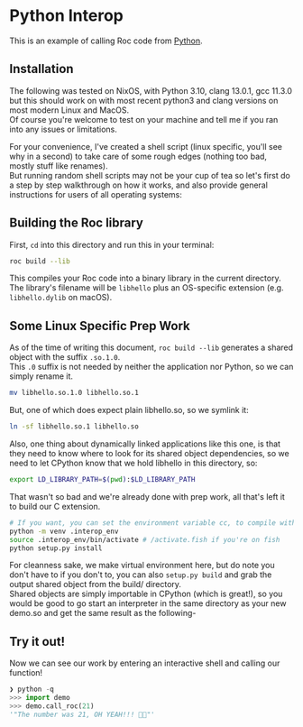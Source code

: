 # Python Interop

This is an example of calling Roc code from [Python](https://www.python.org/).

## Installation

The following was tested on NixOS, with Python 3.10, clang 13.0.1, gcc 11.3.0 but this should work on with most recent python3 and clang versions on most modern Linux and MacOS.\
Of course you're welcome to test on your machine and tell me if you ran into any issues or limitations.

For your convenience, I've created a shell script (linux specific, you'll see why in a second) to take care of some rough edges (nothing too bad, mostly stuff like renames).\
But running random shell scripts may not be your cup of tea so let's first do a step by step walkthrough on how it works, and also provide general instructions for users of all operating systems:

## Building the Roc library

First, `cd` into this directory and run this in your terminal:

```sh
roc build --lib
```

This compiles your Roc code into a binary library in the current directory. The library's filename will be `libhello` plus an OS-specific extension (e.g. `libhello.dylib` on macOS).

## Some Linux Specific Prep Work
As of the time of writing this document, `roc build --lib` generates a shared object with the suffix `.so.1.0`.\
This `.0` suffix is not needed by neither the application nor Python, so we can simply rename it.

``` sh
mv libhello.so.1.0 libhello.so.1
```
But, one of which does expect plain libhello.so, so we symlink it:

```sh
ln -sf libhello.so.1 libhello.so
```

Also, one thing about dynamically linked applications like this one, is that they need to know where to look for its shared object dependencies, so we need to let CPython know that we hold libhello in this directory, so:

``` sh
export LD_LIBRARY_PATH=$(pwd):$LD_LIBRARY_PATH
```

That wasn't so bad and we're already done with prep work, all that's left it to build our C extension.

``` sh
# If you want, you can set the environment variable cc, to compile with clang instead of gcc
python -m venv .interop_env
source .interop_env/bin/activate # /activate.fish if you're on fish
python setup.py install
```
For cleanness sake, we make virtual environment here, but do note you don't have to if you don't to, you can also `setup.py build` and grab the output shared object from the build/ directory.\
Shared objects are simply importable in CPython (which is great!), so you would be good to go start an interpreter in the same directory as your new demo.so and get the same result as the following-

## Try it out!

Now we can see our work by entering an interactive shell and calling our function!

```py
❯ python -q
>>> import demo
>>> demo.call_roc(21)
'"The number was 21, OH YEAH!!! 🤘🤘"'
```
